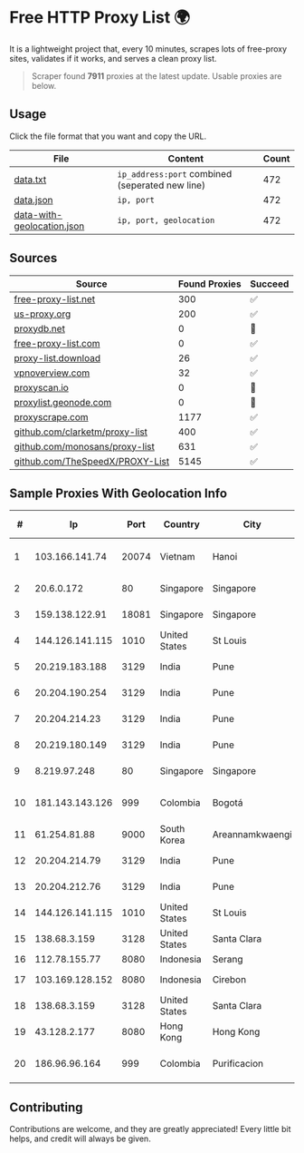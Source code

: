 
# Free HTTP Proxy List 🌍

It is a lightweight project that, every 10 minutes, scrapes lots of free-proxy sites, validates if it works, and serves a clean proxy list.


> Scraper found **7911** proxies at the latest update. Usable proxies are below.

## Usage

Click the file format that you want and copy the URL.


|File|Content|Count|
|----|-------|-----|
|[data.txt](https://raw.githubusercontent.com/themiralay/Proxy-List-World/master/data.txt)|`ip_address:port` combined (seperated new line)|472|
|[data.json](https://raw.githubusercontent.com/themiralay/Proxy-List-World/master/data.json)|`ip, port`|472|
|[data-with-geolocation.json](https://raw.githubusercontent.com/themiralay/Proxy-List-World/master/data-with-geolocation.json)|`ip, port, geolocation`|472|

## Sources

|Source|Found Proxies|Succeed|
|------|-------------|-------|
|[free-proxy-list.net](https://free-proxy-list.net)|300|✅|
|[us-proxy.org](https://www.us-proxy.org)|200|✅|
|[proxydb.net](http://proxydb.net)|0|🚫|
|[free-proxy-list.com](https://free-proxy-list.com/?page=&port=&type%5B%5D=http&type%5B%5D=https&up_time=0&search=Search)|0|✅|
|[proxy-list.download](https://www.proxy-list.download/HTTP)|26|✅|
|[vpnoverview.com](https://vpnoverview.com/privacy/anonymous-browsing/free-proxy-servers)|32|✅|
|[proxyscan.io](https://www.proxyscan.io)|0|🚫|
|[proxylist.geonode.com](https://proxylist.geonode.com/api/proxy-list?limit=300&page=1&sort_by=lastChecked&sort_type=desc&protocols=http,https)|0|🚫|
|[proxyscrape.com](https://api.proxyscrape.com/v2/?request=displayproxies&protocol=http&timeout=10000&country=all&ssl=all&anonymity=all)|1177|✅|
|[github.com/clarketm/proxy-list](https://raw.githubusercontent.com/clarketm/proxy-list/master/proxy-list-raw.txt)|400|✅|
|[github.com/monosans/proxy-list](https://raw.githubusercontent.com/monosans/proxy-list/main/proxies/http.txt)|631|✅|
|[github.com/TheSpeedX/PROXY-List](https://raw.githubusercontent.com/TheSpeedX/PROXY-List/master/http.txt)|5145|✅|


## Sample Proxies With Geolocation Info

|#|Ip|Port|Country|City|Internet Service Provider|
|-|--|----|-------|----|-------------------------|
|1|103.166.141.74|20074|Vietnam|Hanoi|Viet NAM Cloud Technology Joint Stock Company|
|2|20.6.0.172|80|Singapore|Singapore|Microsoft Corporation|
|3|159.138.122.91|18081|Singapore|Singapore|Huawei International Pte. LTD|
|4|144.126.141.115|1010|United States|St Louis|Nubes, LLC|
|5|20.219.183.188|3129|India|Pune|Microsoft Corporation|
|6|20.204.190.254|3129|India|Pune|Microsoft Corporation|
|7|20.204.214.23|3129|India|Pune|Microsoft Corporation|
|8|20.219.180.149|3129|India|Pune|Microsoft Corporation|
|9|8.219.97.248|80|Singapore|Singapore|Alibaba (US) Technology Co., Ltd.|
|10|181.143.143.126|999|Colombia|Bogotá|EPM Telecomunicaciones S.A. E.S.P.|
|11|61.254.81.88|9000|South Korea|Areannamkwaengi|SK Broadband Co Ltd|
|12|20.204.214.79|3129|India|Pune|Microsoft Corporation|
|13|20.204.212.76|3129|India|Pune|Microsoft Corporation|
|14|144.126.141.115|1010|United States|St Louis|Nubes, LLC|
|15|138.68.3.159|3128|United States|Santa Clara|DigitalOcean, LLC|
|16|112.78.155.77|8080|Indonesia|Serang|BIZNET|
|17|103.169.128.152|8080|Indonesia|Cirebon|PT Media Akses Data|
|18|138.68.3.159|3128|United States|Santa Clara|DigitalOcean, LLC|
|19|43.128.2.177|8080|Hong Kong|Hong Kong|Aceville Pte.ltd|
|20|186.96.96.164|999|Colombia|Purificacion|TV AZTECA SUCURSAL COLOMBIA|



## Contributing

Contributions are welcome, and they are greatly appreciated! Every
little bit helps, and credit will always be given.

